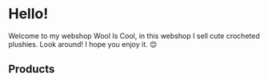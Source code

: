 # Hello! 
Welcome to my webshop Wool Is Cool, in this webshop I sell cute crocheted plushies. Look around! I hope you enjoy it. 😊

## Products
